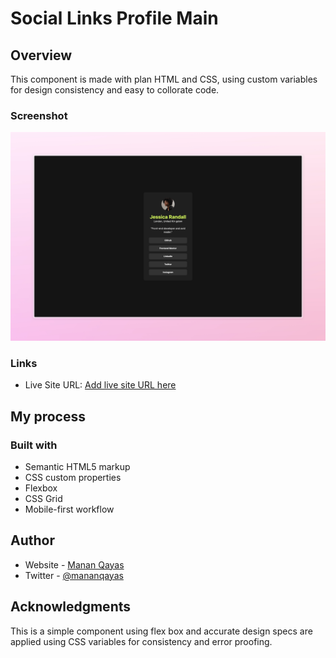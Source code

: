 # Social Links Profile Main

## Overview

This component is made with plan HTML and CSS, using custom variables for design consistency and easy to collorate code.

### Screenshot

![](./screenshot.jpeg)

### Links

- Live Site URL: [Add live site URL here](https://qr-code.mananqayas.com/)

## My process

### Built with

- Semantic HTML5 markup
- CSS custom properties
- Flexbox
- CSS Grid
- Mobile-first workflow

## Author

- Website - [Manan Qayas](https://www.mananqayas.com)
- Twitter - [@mananqayas](https://www.twitter.com/mananqayas)

## Acknowledgments

This is a simple component using flex box and accurate design specs are applied using CSS variables for consistency and error proofing.
